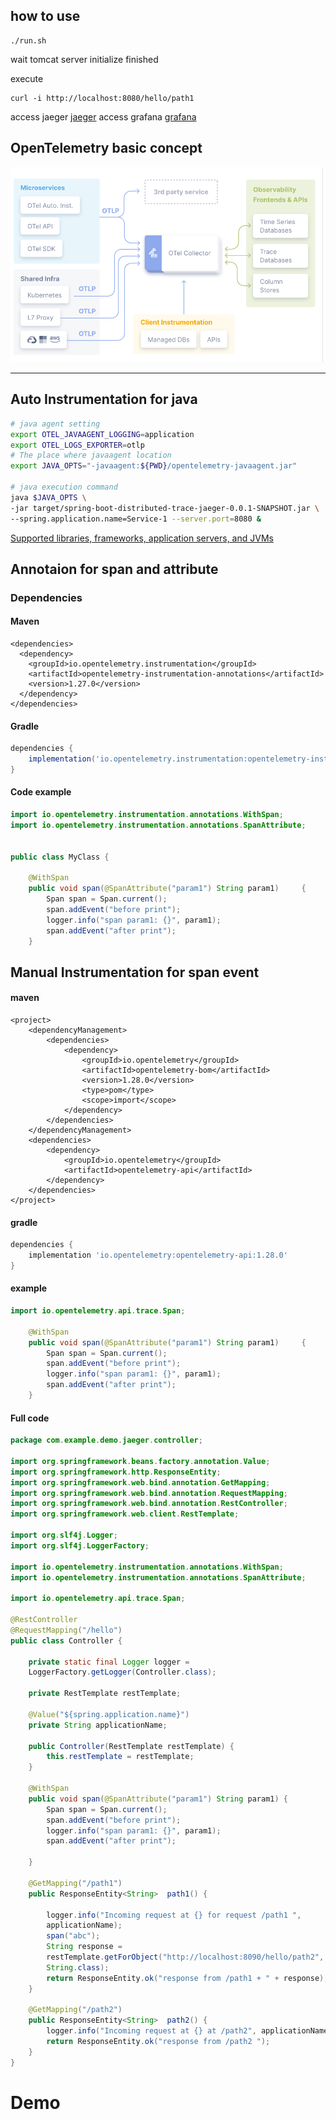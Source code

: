 ## how to use


```
./run.sh
```
wait tomcat server initialize finished

execute
```
curl -i http://localhost:8080/hello/path1
```
access jaeger
[jaeger](http://localhost:16686)
access grafana
[grafana](http://localhost:3000)


## OpenTelemetry basic concept

![concept](./img/otel.png)

---

## Auto Instrumentation for java

```bash
# java agent setting
export OTEL_JAVAAGENT_LOGGING=application
export OTEL_LOGS_EXPORTER=otlp
# The place where javaagent location
export JAVA_OPTS="-javaagent:${PWD}/opentelemetry-javaagent.jar"

# java execution command
java $JAVA_OPTS \
-jar target/spring-boot-distributed-trace-jaeger-0.0.1-SNAPSHOT.jar \
--spring.application.name=Service-1 --server.port=8080 &
```
[Supported libraries, frameworks, application servers, and JVMs](https://github.com/open-telemetry/opentelemetry-java-instrumentation/blob/main/docs/supported-libraries.md)

## Annotaion for span and attribute

### Dependencies

#### Maven
```maven
<dependencies>
  <dependency>
    <groupId>io.opentelemetry.instrumentation</groupId>
    <artifactId>opentelemetry-instrumentation-annotations</artifactId>
    <version>1.27.0</version>
  </dependency>
</dependencies>
```
#### Gradle
```gradle
dependencies {
    implementation('io.opentelemetry.instrumentation:opentelemetry-instrumentation-annotations:1.27.0')
}
```

#### Code example
```java
import io.opentelemetry.instrumentation.annotations.WithSpan;
import io.opentelemetry.instrumentation.annotations.SpanAttribute;


public class MyClass {

    @WithSpan
    public void span(@SpanAttribute("param1") String param1)     {
        Span span = Span.current();
        span.addEvent("before print");
        logger.info("span param1: {}", param1);
        span.addEvent("after print");
    }
```

## Manual Instrumentation for span event

#### maven
```maven
<project>
    <dependencyManagement>
        <dependencies>
            <dependency>
                <groupId>io.opentelemetry</groupId>
                <artifactId>opentelemetry-bom</artifactId>
                <version>1.28.0</version>
                <type>pom</type>
                <scope>import</scope>
            </dependency>
        </dependencies>
    </dependencyManagement>
    <dependencies>
        <dependency>
            <groupId>io.opentelemetry</groupId>
            <artifactId>opentelemetry-api</artifactId>
        </dependency>
    </dependencies>
</project>
```
#### gradle
```gradle
dependencies {
    implementation 'io.opentelemetry:opentelemetry-api:1.28.0'
}
```
#### example
```java
import io.opentelemetry.api.trace.Span;

    @WithSpan
    public void span(@SpanAttribute("param1") String param1)     {
        Span span = Span.current();
        span.addEvent("before print");
        logger.info("span param1: {}", param1);
        span.addEvent("after print");
    }
```

#### Full code
```java
package com.example.demo.jaeger.controller;

import org.springframework.beans.factory.annotation.Value;
import org.springframework.http.ResponseEntity;
import org.springframework.web.bind.annotation.GetMapping;
import org.springframework.web.bind.annotation.RequestMapping;
import org.springframework.web.bind.annotation.RestController;
import org.springframework.web.client.RestTemplate;

import org.slf4j.Logger;
import org.slf4j.LoggerFactory;

import io.opentelemetry.instrumentation.annotations.WithSpan;
import io.opentelemetry.instrumentation.annotations.SpanAttribute;

import io.opentelemetry.api.trace.Span;

@RestController
@RequestMapping("/hello")
public class Controller {

    private static final Logger logger = 
    LoggerFactory.getLogger(Controller.class);

    private RestTemplate restTemplate;

    @Value("${spring.application.name}")
    private String applicationName;

    public Controller(RestTemplate restTemplate) {
        this.restTemplate = restTemplate;
    }

    @WithSpan
    public void span(@SpanAttribute("param1") String param1) {
        Span span = Span.current();
        span.addEvent("before print");
        logger.info("span param1: {}", param1);
        span.addEvent("after print");

    }

    @GetMapping("/path1")
    public ResponseEntity<String>  path1() {

        logger.info("Incoming request at {} for request /path1 ",
        applicationName);
        span("abc");
        String response = 
        restTemplate.getForObject("http://localhost:8090/hello/path2",
        String.class);
        return ResponseEntity.ok("response from /path1 + " + response);
    }

    @GetMapping("/path2")
    public ResponseEntity<String>  path2() {
        logger.info("Incoming request at {} at /path2", applicationName);
        return ResponseEntity.ok("response from /path2 ");
    }
}
```

# Demo
